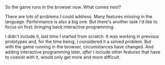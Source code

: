 So the game runs in the browser now. What comes next?

There are lots of problems I could address. Many features missing in the
language. Performance is also a big one. But there's another task I'd like to
focus on first: bringing back interactive programming.

I didn't include it, last time I started from scratch. It was working in
previous prototypes and, for the time being, I considered it a solved problem.
But with the game running in the browser, circumstances have changed. And adding
interactive programming later, _after_ I include other features that have to
coexist with it, would only get more and more difficult.
